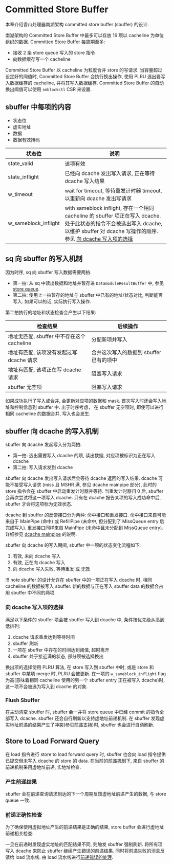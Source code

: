 # Committed Store Buffer

本章介绍香山处理器南湖架构 committed store buffer (sbuffer) 的设计.

南湖架构的 Committed Store Buffer 中最多可以存放 16 项以 cacheline 为单位组织的数据. Committed Store Buffer 每周期至多:

* 接收 2 条 store queue 写入的 store 指令
* 向数据缓存写一个 cacheline

Committed Store Buffer 以 cacheline 为粒度合并 store 的写请求. 当容量超过设定好的阈值时, Committed Store Buffer 会执行换出操作, 使用 PLRU 选出要写入数据缓存的 cacheline, 并将其写入数据缓存. Committed Store Buffer 的自动换出阈值可以使用 `smblockctl` CSR 来设置.

<!-- TODO: 图 -->

## sbuffer 中每项的内容

* 状态位
* 虚实地址
* 数据
* 数据有效掩码

状态位|说明
-|-
state_valid|该项有效
state_inflight|已经向 dcache 发出写入请求, 正在等待 dcache 写入结果
w_timeout|wait for timeout, 等待重发计时器 timeout, 以重新向 dcache 发出写请求
w_sameblock_inflight|with sameblock inflight, 存在一个相同 cacheline 的 sbuffer 项正在写入 dcache. 处于此状态的指令不会被选出写入 dcache, 以维护 sbuffer 对 dcache 写操作的顺序. 参见 [向 dcache 写入项的选择](#向-dcache-写入项的选择)

## sq 向 sbuffer 的写入机制

因为时序, sq 向 sbuffer 写入数据需要两拍.

* 第一拍: 从 sq 中读出数据和地址并暂存进 `DatamoduleResultBuffer` 中, 参见 [store queue](../lsq/store_queue.md).
* 第二拍: 使用上一拍暂存的地址与 sbuffer 中已有的地址/状态对比, 判断能否写入. 如果可以的话, 实际执行写入操作.

第二拍执行的地址和状态检查会产生以下结果:

检查结果|后续操作
-|-
地址无匹配, sbuffer 中不存在这个 cacheline|分配新项并写入
地址有匹配, 该项没有发起过写 dcache 请求|合并这次写入的数据到 sbuffer 已有的项中
地址有匹配, 该项正在写 dcache 请求|阻塞写入请求
sbuffer 无空项|阻塞写入请求

如果成功执行了写入或合并, 会更新对应项的数据和 mask. 首次写入时还会写入地址和控制信息到 sbuffer 中. 出于时序考虑， 在 sbuffer 无空项时, 即使可以进行相同 cacheline 的数据合并, 写入也会发生. 

## sbuffer 向 dcache 的写入机制

sbuffer 向 dcache 发起写入分为两拍:

* 第一拍: 选出需要写入 dcache 的项, 读出数据, 对应项被标识为正在写入 dcache
* 第二拍: 写入请求发到 dcache

sbuffer 向 dcache 发出写入请求后会等待 dcache 返回的写入结果. dcache 可能不接受写入请求 (miss 且 MSHR 满, 参见 dcache mainpipe 部分), 此时的 store 指令会在 sbuffer 中启动重发计时器并等待. 当重发计时器归 0 后, sbuffer 会再次尝试将这一项写入 dcache. 只有在 dcache 报告某项的写入成功命中后, sbuffer 才会将这项标为无效状态.

dcache 到 sbuffer 的反馈接口分为两种: 命中接口和重发接口. 命中接口来自可能来自于 MainPipe (命中) 或 RefillPipe (未命中, 但分配到了 MissQueue entry 后完成写入). 重发接口同样来自 MainPipe (未命中且未分配到 MissQueue entry). 详细参见 [dcache mainpipe](../dcache/main_pipe.md) 的说明.

sbuffer 向 dcache 的写入期间, sbuffer 中一项的状态变化流程如下:

1. 有效, 未向 dcache 写入
1. 有效, 正在向 dcache 写入
1. 向 dcache 写入失败, 等待重发 或 无效

!!! note
    sbuffer 的设计允许在 sbuffer 中的一项正在写入 dcache 时, 相同 cacheline 的数据被写入 sbuffer. 新的数据与正在写入 sbuffer data 的数据会占用 sbuffer 中不同的两项.

### 向 dcache 写入项的选择

满足以下条件的 sbuffer 项会被 sbuffer 写入到 dcache 中, 条件按优先级从高到低排列:

1. dcache 请求重发达到等待时间
1. sbuffer 刷新
1. 一项在 sbuffer 中存在的时间达到阈值, 超时离开
1. sbuffer 处于接近满的状态, 部分项被选择换出

换出项的选择使用 PLRU 算法, 在 store 写入到 sbuffer 中时, 或是 store 和 sbuffer 中某项 merge 时, PLRU 会被更新. 在一项的 `w_sameblock_inflight` flag 为高(意味着相同 cacheline 使用的另一个 sbuffer entry 正在被写入 dcache)时, 这一项不会被选为写入到 dcache 的对象.

### Flush Sbuffer

在主动清空 sbuffer 时, sbuffer 会一并将 store queue 中已经 commit 的指令全部写入 dcache. sbuffer 还会自行刷新以支持虚地址前递机制. 在 sbuffer 发现虚实地址前递的结果产生了冲突(参见[前递支持](./committed_store_buffer.md#store-to-load-forward-query))时, sbuffer 也会进行自动刷新.
<!-- 触发自动换出的周期数暂时不支持手动配置. -->

## Store to Load Forward Query

在 load 指令进行 store to load forward query 时, sbuffer 也会向 load 指令提供已提交但未写入 dcache 的 store 的 data. 在当前的[前递机制](../mechanism.md#store-to-load-forward)下, 来自 sbuffer 的前递机制采用虚地址前递, 实地址检查.

### 产生前递结果

sbuffer 会在前递查询请求到达的下一个周期反馈虚地址前递产生的数据, 与 store queue 一致. 

### 前递正确性检查

为了确保使用虚拟地址产生的前递结果是正确的结果, store buffer 会进行虚地址前递相关检查:

<!-- * **前递时检查.**  -->

一旦在前递时发现虚实地址的匹配结果不同, 则触发 sbuffer 强制刷新. 将所有项写入 dcache 来防止 sbuffer 继续产生错误的前递结果. 同时将前递失败的消息反馈给 load 流水线. 由 load 流水线进行[前递错误的处理](../fu/load_pipeline.md#forward-failure).

<!-- * **写入时检查.** store buffer 的写入操作会尝试按实地址将对相同 cacheline 的写操作 merge 到 sbuffer 的一项中. 如果发现实地址相同但虚地址不同, 触发 sbuffer 强制刷新. sbuffer 中的对应项会被更新成新的虚地址.  -->

<!-- 写入时检查机制可以考虑取消, 只有在前递中发现问题时才惰性进行 sbuffer 刷新. -->

